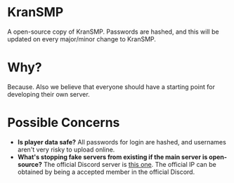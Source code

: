 # KranSMP
A open-source copy of KranSMP. Passwords are hashed, and this will be updated on every major/minor change to KranSMP.

# Why?
Because. Also we believe that everyone should have a starting point for developing their own server.

# Possible Concerns
- **Is player data safe?** All passwords for login are hashed, and usernames aren't very risky to upload online.
-  **What's stopping fake servers from existing if the main server is open-source?** The official Discord server is [this one](https://discord.com/invite/rwzuhUDymB). The official IP can be obtained by being a accepted member in the official Discord.
